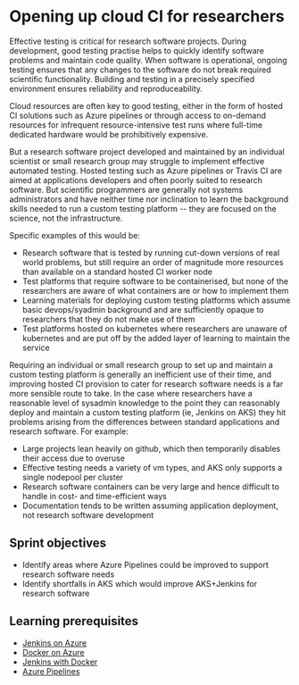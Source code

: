 # Opening up cloud CI for researchers

Effective testing is critical for research software projects. During development, good testing practise helps to quickly identify software problems and maintain code quality. When software is operational, ongoing testing ensures that any changes to the software do not break required scientific functionality. Building and testing in a precisely specified environment ensures reliability and reproduceability.

Cloud resources are often key to good testing, either in the form of hosted CI solutions such as Azure pipelines or through access to on-demand resources for infrequent resource-intensive test runs where full-time dedicated hardware would be prohibitively expensive.

But a research software project developed and maintained by an individual scientist or small research group may struggle to implement effective automated testing. Hosted testing such as Azure pipelines or Travis CI are aimed at applications developers and often poorly suited to research software. But scientific programmers are generally not systems administrators and have neither time nor inclination to learn the background skills needed to run a custom testing platform -- they are focused on the science, not the infrastructure.

Specific examples of this would be:

* Research software that is tested by running cut-down versions of real world problems, but still require an order of magnitude more resources than available on a standard hosted CI worker node
* Test platforms that require software to be containerised, but none of the researchers are aware of what containers are or how to implement them
* Learning materials for deploying custom testing platforms which assume basic devops/syadmin background and are sufficiently opaque to researchers that they do not make use of them
* Test platforms hosted on kubernetes where researchers are unaware of kubernetes and are put off by the added layer of learning to maintain the service

Requiring an individual or small research group to set up and maintain a custom testing platform is generally an inefficient use of their time, and improving hosted CI provision to cater for research software needs is a far more sensible route to take. In the case where researchers have a reasonable level of sysadmin knowledge to the point they can reasonably deploy and maintain a custom testing platform (ie, Jenkins on AKS) they hit problems arising from the differences between standard applications and research software. For example:

* Large projects lean heavily on github, which then temporarily disables their access due to overuse
* Effective testing needs a variety of vm types, and AKS only supports a single nodepool per cluster
* Research software containers can be very large and hence difficult to handle in cost- and time-efficient ways
* Documentation tends to be written assuming application deployment, not research software development

## Sprint objectives

* Identify areas where Azure Pipelines could be improved to support research software needs
* Identify shortfalls in AKS which would improve AKS+Jenkins for research software

## Learning prerequisites

* [Jenkins on Azure](https://docs.microsoft.com/en-us/azure/jenkins/)
* [Docker on Azure](https://azure.microsoft.com/en-us/services/kubernetes-service/docker/)
* [Jenkins with Docker](https://jenkins.io/doc/book/pipeline/docker/)
* [Azure Pipelines](https://docs.microsoft.com/en-us/azure/devops/pipelines/index?view=azure-devops)
